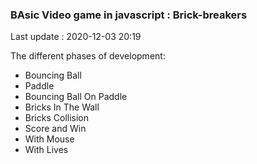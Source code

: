 ### BAsic Video game in javascript : Brick-breakers
Last update : 2020-12-03 20:19

 The different phases of development:

- Bouncing Ball
- Paddle
- Bouncing Ball On Paddle
- Bricks In The Wall
- Bricks Collision 
- Score and Win
- With Mouse
- With Lives